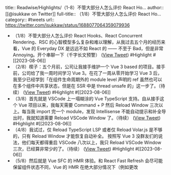 title:: Readwise/Highlights/（1-8）不管大部分人怎么评价 React Ho...
author:: [[@isukkaw on Twitter]]
full-title:: （1/8）不管大部分人怎么评价 React Ho...
category:: #tweets
url:: https://twitter.com/isukkaw/status/1688077064359079936
- （1/8）不管大部分人怎么评价 React Hooks、React Concurrent Rendering、RSC 的心智模型多么复杂和难以理解，从我过去五个月的经历来看，Vue 的 Everyday DX 是远远不如 React 的 —— 不至于 Bad，但是非常 Annoying。开个串聊一下（千字长文预警） ([View Tweet](https://twitter.com/isukkaw/status/1688077064359079936)) #Highlight #[[2023-08-06]]
- （2/8）楔子：五个月前，公司让我接手维护一个 Vue 3 based 的项目。接手前，公司给了我一周时间学习 Vue 3。在花了一周从零开始学习 Vue 3 后，我至少已经学到「在组件生命周期外的 module level 声明的 ref 虽然也可以在多个组件中共享状态，但是在 SSR 中是 thread unsafe 的」这一步了。（待续） ([View Tweet](https://twitter.com/isukkaw/status/1688077206176899072)) #Highlight #[[2023-08-06]]
- （3/8）首先就是 VSCode 上一塌糊涂的 Vue TypeScript 支持。自从接手这个 Vue 项目以来，我每天需要 Command + P 然后 Reload Window 三次以上。每当我 import 完一个 module，发现 Intellisense 不能自动提示和补全导出时，我就知道需要 Reload VSCode Window 了。（待续） ([View Tweet](https://twitter.com/isukkaw/status/1688077318882050048)) #Highlight #[[2023-08-06]]
- （4/8）我试过，仅 Reload TypeScript LSP 或者仅 Reload Volar.js 是不够的，只有 Reload Window 才能恢复自动补全。
  按照写 Vue 3 没群友们的说法，他们每天都得重启 VSCode 八次以上，我只 Reload VSCode  Window 三次，已经算非常少的了。（待续） ([View Tweet](https://twitter.com/isukkaw/status/1688077464571092993)) #Highlight #[[2023-08-06]]
- （5/8）然后就是 Vue SFC 的 HMR 体验。和 React Fast Refresh 会尽可能保留组件状态不同，Vue 的 HMR 在绝大部分情况下（例如更改 <script> 内容）都需要 re-mount 组件，因此在组件里声明的所有状态都会丢失。过去一周我在调试项目中一个复杂的分页表单组件时，这个「特性」被无限放大了。（待续） ([View Tweet](https://twitter.com/isukkaw/status/1688077545336655872)) #Highlight #[[2023-08-06]]
- （6/8）为了调试复现这个复杂分页表单组件的问题，我填了一堆信息，才走到有问题的状态。改一下代码，Command + S 以后，整个表单组件的状态都丢失了，整个表单都需要我从头填。当然，就连 HMR 这件事本身，Vite + Vue 也做不好（待续） ([View Tweet](https://twitter.com/isukkaw/status/1688077598918860800)) #Highlight #[[2023-08-06]]
- （7/8）从我接手这个 Vue 项目开始，每三次 HMR 一定发生一次「can not access variable before initialized」。一旦撞了 TDZ（给不懂的人解释一下。TDZ 是 Temporal Dead Zone 的缩写），Vite 的 HMR 就挂掉、不能 recovery 了，必须 Command + R 刷新页面。（待续） ([View Tweet](https://twitter.com/isukkaw/status/1688077668145872896)) #Highlight #[[2023-08-06]]
- （8/8）感谢 Vite 和 Vite Vue Plugin，每次刷新页面都要浪费我 10 秒时间。
  我花了一天研究编译产物，发现 Vite HMR 后会把 const xxx = 放在 call site 的后面、而不是前面，不知道这个锅该给 Vite Vue Plugin 还是 Vue SFC Compiler，反正不能甩给 Vite，Vite + React Fresh 跑得就好好的。（EOF） ([View Tweet](https://twitter.com/isukkaw/status/1688077877642977281)) #Highlight #[[2023-08-06]]
- sed /没群友/们群友/ -i ([View Tweet](https://twitter.com/isukkaw/status/1688080675008921601)) #Highlight #[[2023-08-06]]
- 尾声：过去五个月里，我一直在尝试找出 Vite Vue HMR 撞 TDZ 的最小复现、好去开 issue，但是最小复现还是没找到。 ([View Tweet](https://twitter.com/isukkaw/status/1688084171577815040)) #Highlight #[[2023-08-06]]